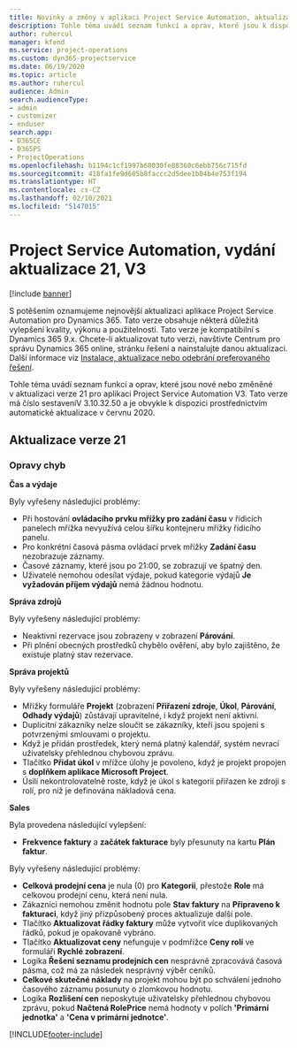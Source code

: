 ```yaml
---
title: Novinky a změny v aplikaci Project Service Automation, aktualizace verze 21, V3
description: Tohle téma uvádí seznam funkcí a oprav, které jsou k dispozici v Project Service Automation, aktualizace verze 21, V3.
author: ruhercul
manager: kfend
ms.service: project-operations
ms.custom: dyn365-projectservice
ms.date: 06/19/2020
ms.topic: article
ms.author: ruhercul
audience: Admin
search.audienceType:
- admin
- customizer
- enduser
search.app:
- D365CE
- D365PS
- ProjectOperations
ms.openlocfilehash: b1194c1cf1997b68030fe88360c6ebb756c715fd
ms.sourcegitcommit: 418fa1fe9d605b8faccc2d5dee1b04b4e753f194
ms.translationtype: HT
ms.contentlocale: cs-CZ
ms.lasthandoff: 02/10/2021
ms.locfileid: "5147015"
---
```

# <a name="project-service-automation-update-release-21-v3"></a>Project Service Automation, vydání aktualizace 21, V3

[!include [banner](../includes/psa-now-project-operations.md)]

S potěšením oznamujeme nejnovější aktualizaci aplikace Project Service Automation pro Dynamics 365. Tato verze obsahuje některá důležitá vylepšení kvality, výkonu a použitelnosti. Tato verze je kompatibilní s Dynamics 365 9.x. Chcete-li aktualizovat tuto verzi, navštivte Centrum pro správu Dynamics 365 online, stránku řešení a nainstalujte danou aktualizaci. Další informace viz [Instalace, aktualizace nebo odebrání preferovaného řešení](https://docs.microsoft.com/power-platform/admin/install-remove-preferred-solution).

Tohle téma uvádí seznam funkcí a oprav, které jsou nové nebo změněné v aktualizaci verze 21 pro aplikaci Project Service Automation V3. Tato verze má číslo sestaveníV 3.10.32.50 a je obvykle k dispozici prostřednictvím automatické aktualizace v červnu 2020.

## <a name="update-release-21"></a>Aktualizace verze 21

### <a name="bug-fixes"></a>Opravy chyb

**Čas a výdaje**

Byly vyřešeny následující problémy:

- Při hostování **ovládacího prvku mřížky pro zadání času** v řídicích panelech mřížka nevyužívá celou šířku kontejneru mřížky řídicího panelu.
- Pro konkrétní časová pásma ovládací prvek mřížky **Zadání času** nezobrazuje záznamy.
- Časové záznamy, které jsou po 21:00, se zobrazují ve špatný den.
- Uživatelé nemohou odesílat výdaje, pokud kategorie výdajů **Je vyžadován příjem výdajů** nemá žádnou hodnotu.

**Správa zdrojů**

Byly vyřešeny následující problémy:

- Neaktivní rezervace jsou zobrazeny v zobrazení **Párování**.
- Při plnění obecných prostředků chybělo ověření, aby bylo zajištěno, že existuje platný stav rezervace.

**Správa projektů**

Byly vyřešeny následující problémy:

- Mřížky formuláře **Projekt** (zobrazení **Přiřazení zdroje**, **Úkol**, **Párování**, **Odhady výdajů**) zůstávají upravitelné, i když projekt není aktivní.
- Duplicitní zákazníky nelze sloučit se zákazníky, kteří jsou spojeni s potvrzenými smlouvami o projektu.
- Když je přidán prostředek, který nemá platný kalendář, systém nevrací uživatelsky přehlednou chybovou zprávu.
- Tlačítko **Přidat úkol** v mřížce úlohy je povoleno, když je projekt propojen s **doplňkem aplikace Microsoft Project**.
- Úsilí nekontrolovatelně roste, když je úkol s kategorií přiřazen ke zdroji s rolí, pro niž je definována nákladová cena.

**Sales**

Byla provedena následující vylepšení:

- **Frekvence faktury** a **začátek fakturace** byly přesunuty na kartu **Plán faktur**.

Byly vyřešeny následující problémy:

- **Celková prodejní cena** je nula (0) pro **Kategorii**, přestože **Role** má celkovou prodejní cenu, která není nula.
- Zákazníci nemohou změnit hodnotu pole **Stav faktury** na **Připraveno k fakturaci**, když jiný přizpůsobený proces aktualizuje další pole.
- Tlačítko **Aktualizovat řádky faktury** může vytvořit více duplikovaných řádků, pokud je opakovaně vybráno.
- Tlačítko **Aktualizovat ceny** nefunguje v podmřížce **Ceny rolí** ve formuláři **Rychlé zobrazení**.
- Logika **Řešení seznamu prodejních cen** nesprávně zpracovává časová pásma, což má za následek nesprávný výběr ceníků.
- **Celkové skutečné náklady** na projekt mohou být po schválení jednoho časového záznamu posunuty o zlomkovou hodnotu.
- Logika **Rozlišení cen** neposkytuje uživatelsky přehlednou chybovou zprávu, pokud **Načtená RolePrice** nemá hodnoty v polích **'Primární jednotka'** a **'Cena v primární jednotce'**.


[!INCLUDE[footer-include](../includes/footer-banner.md)]